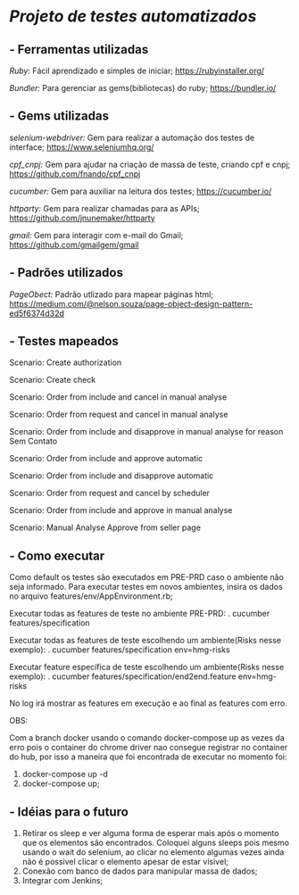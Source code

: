***<h1>Projeto de testes automatizados</h1>***

<h2>- Ferramentas utilizadas</h2>

*Ruby:* Fácil aprendizado e simples de iniciar;
https://rubyinstaller.org/

*Bundler:* Para gerenciar as gems(bibliotecas) do ruby;
https://bundler.io/


<h2>- Gems utilizadas</h2>

*selenium-webdriver:* Gem para realizar a automação dos testes de interface;
https://www.seleniumhq.org/

*cpf_cnpj:* Gem para ajudar na criação de massa de teste, criando cpf e cnpj;
https://github.com/fnando/cpf_cnpj

*cucumber:* Gem para auxiliar na leitura dos testes;
https://cucumber.io/

*httparty:* Gem para realizar chamadas para as APIs;
https://github.com/jnunemaker/httparty

*gmail:* Gem para interagir com e-mail do Gmail;
https://github.com/gmailgem/gmail

<h2>- Padrões utilizados</h2>

*PageObect:* Padrão utlizado para mapear páginas html; 
https://medium.com/@nelson.souza/page-object-design-pattern-ed5f6374d32d

<h2>- Testes mapeados</h2>

Scenario: Create authorization

Scenario: Create check

Scenario: Order from include and cancel in manual analyse

Scenario: Order from request and cancel in manual analyse

Scenario: Order from include and disapprove in manual analyse for reason Sem Contato

Scenario: Order from include and approve automatic

Scenario: Order from include and disapprove automatic

Scenario: Order from request and cancel by scheduler

Scenario: Order from include and approve in manual analyse

Scenario: Manual Analyse Approve from seller page


<h2>- Como executar</h2>

Como default os testes são executados em PRE-PRD caso o ambiente não seja informado. Para executar testes em novos ambientes, insira os dados no arquivo features/env/AppEnvironment.rb;

Executar todas as features de teste no ambiente PRE-PRD:
. cucumber features/specification

Executar todas as features de teste escolhendo um ambiente(Risks nesse exemplo):
. cucumber features/specification env=hmg-risks

Executar feature específica de teste escolhendo um ambiente(Risks nesse exemplo):
. cucumber features/specification/end2end.feature env=hmg-risks

No log irá mostrar as features em execução e ao final as features com erro.

OBS:

Com a branch docker usando o comando docker-compose up as vezes da erro pois o container do chrome driver nao consegue registrar no container do hub, por isso a maneira que foi encontrada de executar no momento foi:
1. docker-compose up -d
2. docker-compose up;


<h2>- Idéias para o futuro</h2>

1. Retirar os sleep e ver alguma forma de esperar mais após o momento que os elementos são encontrados. Coloquei alguns sleeps pois mesmo usando o wait do selenium, ao clicar no elemento algumas vezes ainda não é possivel clicar o elemento apesar de estar visivel;
2. Conexão com banco de dados para manipular massa de dados;
3. Integrar com Jenkins;
